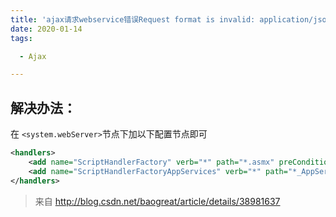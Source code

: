 ```yaml
---
title: 'ajax请求webservice错误Request format is invalid: application/json;utf-8'
date: 2020-01-14
tags:

  - Ajax

---
```


## 解决办法：

在 `<system.webServer>`节点下加以下配置节点即可
```` xml
<handlers>
    <add name="ScriptHandlerFactory" verb="*" path="*.asmx" preCondition="integratedMode" type="System.Web.Script.Services.ScriptHandlerFactory, System.Web.Extensions, Version=4.0.0.0, Culture=neutral, PublicKeyToken=31BF3856AD364E35" />
    <add name="ScriptHandlerFactoryAppServices" verb="*" path="*_AppService.axd" preCondition="integratedMode" type="System.Web.Script.Services.ScriptHandlerFactory, System.Web.Extensions, Version=4.0.0.0, Culture=neutral, PublicKeyToken=31BF3856AD364E35" />
</handlers>

````
> 来自 <http://blog.csdn.net/baogreat/article/details/38981637> 
